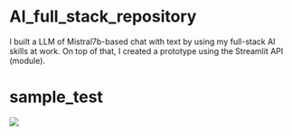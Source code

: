 # AI_full_stack_repository
I built a LLM of Mistral7b-based chat with text by using my full-stack AI skills at work. On top of that, I created a prototype using the Streamlit API (module). 
# sample_test
<img src="https://t.bkit.co/w_665f37db00d1f.gif" />
